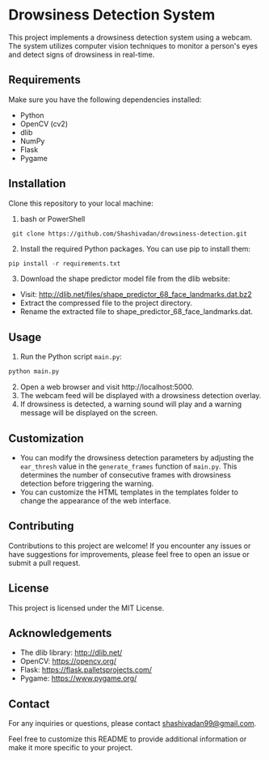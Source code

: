 

# Drowsiness Detection System

This project implements a drowsiness detection system using a webcam. The system utilizes computer vision techniques to monitor a person's eyes and detect signs of drowsiness in real-time.

## Requirements
Make sure you have the following dependencies installed:
- Python 
- OpenCV (cv2)
- dlib
- NumPy
- Flask
- Pygame
## Installation
Clone this repository to your local machine:
1. bash or PowerShell
```Git
 git clone https://github.com/Shashivadan/drowsiness-detection.git
```
2. Install the required Python packages. You can use pip to install them:
```python
pip install -r requirements.txt
```
3. Download the shape predictor model file from the dlib website:

 - Visit: http://dlib.net/files/shape_predictor_68_face_landmarks.dat.bz2
 - Extract the compressed file to the project directory.
 - Rename the extracted file to shape_predictor_68_face_landmarks.dat.

## Usage

1. Run the Python script `main.py`:
```python
python main.py
```
2. Open a web browser and visit http://localhost:5000.
3. The webcam feed will be displayed with a drowsiness detection overlay.
4. If drowsiness is detected, a warning sound will play and a warning message will be displayed on the screen.


## Customization

- You can modify the drowsiness detection parameters by adjusting the `ear_thresh` value in the `generate_frames` function of `main.py`.  This determines the number of consecutive frames with drowsiness detection before triggering the warning.
- You can customize the HTML templates in the templates folder to change the appearance of the web interface.
## Contributing

Contributions to this project are welcome! If you encounter any issues or have suggestions for improvements, please feel free to open an issue or submit a pull request.

## License

This project is licensed under the MIT License.


## Acknowledgements

- The dlib library: http://dlib.net/
- OpenCV: https://opencv.org/
- Flask: https://flask.palletsprojects.com/
- Pygame: https://www.pygame.org/

## Contact

For any inquiries or questions, please contact shashivadan99@gmail.com.

Feel free to customize this README to provide additional information or make it more specific to your project.

